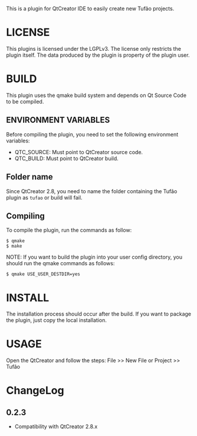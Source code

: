 This is a plugin for QtCreator IDE to easily create new Tufão projects.

# LICENSE

This plugins is licensed under the LGPLv3. The license only restricts the plugin
itself. The data produced by the plugin is property of the plugin user.

# BUILD

This plugin uses the qmake build system and depends on Qt Source Code to be
compiled.

## ENVIRONMENT VARIABLES

Before compiling the plugin, you need to set the following environment
variables:

  * QTC_SOURCE: Must point to QtCreator source code.
  * QTC_BUILD: Must point to QtCreator build.

## Folder name

Since QtCreator 2.8, you need to name the folder containing the Tufão plugin as
`tufao` or build will fail.

## Compiling

To compile the plugin, run the commands as follow:

    $ qmake
    $ make

NOTE:
If you want to build the plugin into your user config directory, you should run
the qmake commands as follows:

    $ qmake USE_USER_DESTDIR=yes

# INSTALL

The installation process should occur after the build. If you want to package
the plugin, just copy the local installation.

# USAGE

Open the QtCreator and follow the steps:
File >> New File or Project >> Tufão

# ChangeLog

## 0.2.3

 * Compatibility with QtCreator 2.8.x
